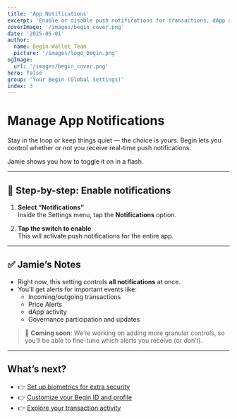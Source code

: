 ```yaml
---
title: 'App Notifications'
excerpt: 'Enable or disable push notifications for transactions, dApp activity, and governance events — with more controls coming soon.'
coverImage: '/images/begin_cover.png'
date: '2025-05-01'
author:
  name: Begin Wallet Team
  picture: '/images/logo_begin.png'
ogImage:
  url: '/images/begin_cover.png'
hero: false
group: 'Your Begin (Global Settings)'
index: 3
---
```


# Manage App Notifications

Stay in the loop or keep things quiet — the choice is yours. Begin lets you control whether or not you receive real-time push notifications.

Jamie shows you how to toggle it on in a flash.

---

## 🔔 Step-by-step: Enable notifications

1. **Select “Notifications”**  
   Inside the Settings menu, tap the **Notifications** option.

2. **Tap the switch to enable**  
   This will activate push notifications for the entire app.

---

## ✅ Jamie’s Notes

- Right now, this setting controls **all notifications** at once.
- You’ll get alerts for important events like:
  - Incoming/outgoing transactions
  - Price Alerts
  - dApp activity
  - Governance participation and updates

> 🧩 **Coming soon**: We’re working on adding more granular controls, so you’ll be able to fine-tune which alerts you receive (or don’t).

---

## What’s next?

- 👉 [Set up biometrics for extra security](#)  
- 👉 [Customize your Begin ID and profile](#)  
- 👉 [Explore your transaction activity](#)
